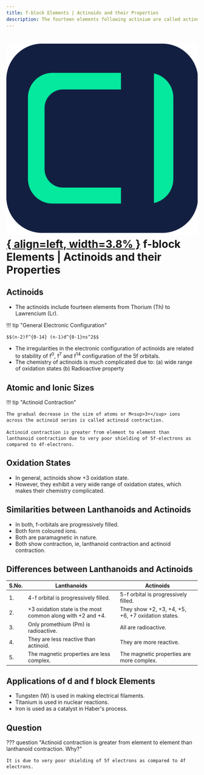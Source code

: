 ```yaml
---
title: f-block Elements | Actinoids and their Properties
description: The fourteen elements following actinium are called actinoids. Because actinium closely resembles the actinoids, it is usually included in the discussion of actinoids.
---
```


# [![ChemistryEdu Logo](../../../images/favicon.svg){ align=left, width=3.8% }](../../../index.md)  f-block Elements | Actinoids and their Properties

## Actinoids

* The actinoids include fourteen elements from Thorium (Th) to Lawrencium (Lr).

!!! tip "General Electronic Configuration"

    $$(n-2)f^{0-14} (n-1)d^{0-1}ns^2$$

* The irregularities in the electronic configuration of actinoids are related to stability of f<sup>0</sup>, f<sup>7</sup> and f<sup>14</sup> configuration of the 5f orbitals.
* The chemistry of actinoids is much complicated due to: (a) wide range of oxidation states (b) Radioactive property

## Atomic and Ionic Sizes

!!! tip "Actinoid Contraction"

    The gradual decrease in the size of atoms or M<sup>3+</sup> ions across the actinoid series is called actinoid contraction.

    Actinoid contraction is greater from element to element than lanthanoid contraction due to very poor shielding of 5f-electrons as compared to 4f-electrons.

## Oxidation States

* In general, actinoids show +3 oxidation state.
* However, they exhibit a very wide range of oxidation states, which makes their chemistry complicated.

## Similarities between Lanthanoids and Actinoids

* In both, f-orbitals are progressively filled.
* Both form coloured ions.
* Both are paramagnetic in nature.
* Both show contraction, ie, lanthanoid contraction and actinoid contraction.

## Differences between Lanthanoids and Actinoids

| S.No. | Lanthanoids                                                   | Actinoids                                           |
|-------|---------------------------------------------------------------|-----------------------------------------------------|
| 1.    | 4-f orbital is progressively filled.                          | 5-f orbital is progressively filled.                |
| 2.    | +3 oxidation state is the most common along with +2 and +4.   | They show +2, +3, +4, +5, +6, +7 oxidation states.  |
| 3.    | Only promethium (Pm) is radioactive.                          | All are radioactive.                                |
| 4.    | They are less reactive than actinoid.                         | They are more reactive.                             |
| 5.    | The magnetic properties are less complex.                     | The magnetic properties are more complex.           |

## Applications of d and f block Elements

* Tungsten (W) is used in making electrical filaments.
* Titanium is used in nuclear reactions.
* Iron is used as a catalyst in Haber's process.

## Question

??? question "Actinoid contraction is greater from element to element than lanthanoid contraction. Why?"

    It is due to very poor shielding of 5f electrons as compared to 4f electrons.
